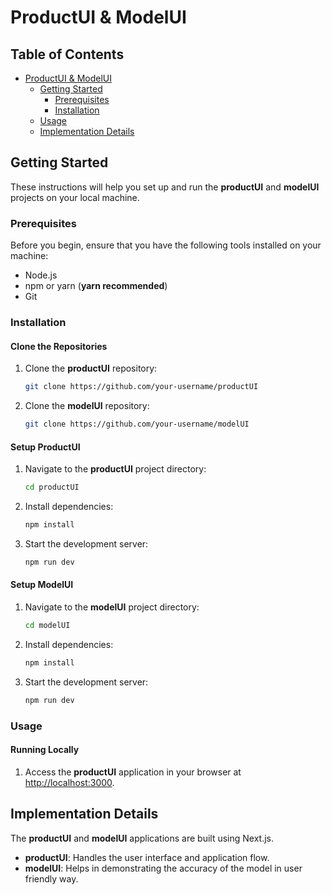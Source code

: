 # ProductUI & ModelUI

## Table of Contents

- [ProductUI & ModelUI](#productui--modelui)
  - [Getting Started](#getting-started)
    - [Prerequisites](#prerequisites)
    - [Installation](#installation)
  - [Usage](#usage)
  - [Implementation Details](#implementation-details)

## Getting Started

These instructions will help you set up and run the **productUI** and **modelUI** projects on your local machine.

### Prerequisites

Before you begin, ensure that you have the following tools installed on your machine:

- Node.js  
- npm or yarn (**yarn recommended**)  
- Git  

### Installation

#### Clone the Repositories

1. Clone the **productUI** repository:

   ```bash
   git clone https://github.com/your-username/productUI
   ```

2. Clone the **modelUI** repository:

   ```bash
   git clone https://github.com/your-username/modelUI
   ```

#### Setup ProductUI

1. Navigate to the **productUI** project directory:

   ```bash
   cd productUI
   ```

2. Install dependencies:

   ```bash
   npm install
   ```

3. Start the development server:

   ```bash
   npm run dev
   ```

#### Setup ModelUI

1. Navigate to the **modelUI** project directory:

   ```bash
   cd modelUI
   ```

2. Install dependencies:

   ```bash
   npm install
   ```

3. Start the development server:

   ```bash
   npm run dev
   ```

### Usage

#### Running Locally

1. Access the **productUI** application in your browser at [http://localhost:3000](http://localhost:3000).  

## Implementation Details

The **productUI** and **modelUI** applications are built using Next.js.  
- **productUI**: Handles the user interface and application flow.  
- **modelUI**: Helps in demonstrating the accuracy of the model in user friendly way.

